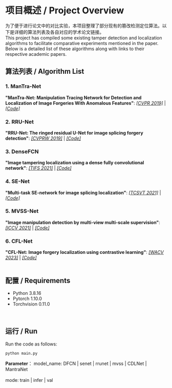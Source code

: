 # 项目概述 / Project Overview

为了便于进行论文中的对比实验，本项目整理了部分现有的篡改检测定位算法。以下是详细的算法列表及各自对应的学术论文链接。
<br>
This project has compiled some existing tamper detection and localization algorithms to facilitate comparative experiments mentioned in the paper. Below is a detailed list of these algorithms along with links to their respective academic papers.
<br>

## 算法列表 / Algorithm List

### 1. ManTra-Net
**"ManTra-Net: Manipulation Tracing Network for Detection and Localization of Image Forgeries With Anomalous Features"**: [*[CVPR 2019]*](https://openaccess.thecvf.com/content_CVPR_2019/papers/Wu_ManTra-Net_Manipulation_Tracing_Network_for_Detection_and_Localization_of_Image_CVPR_2019_paper.pdf) | [*[Code]*](https://github.com/SunnyHaze/ManTraNet-Pytorch/tree/main)
<br>
### 2. RRU-Net
**"RRU-Net: The ringed residual U-Net for image splicing forgery detection"**: [*[CVPRW 2019]*](http://openaccess.thecvf.com/content_CVPRW_2019/papers/CV-COPS/Bi_RRU-Net_The_Ringed_Residual_U-Net_for_Image_Splicing_Forgery_Detection_CVPRW_2019_paper.pdf) | [*[Code]*](https://github.com/yelusaleng/RRU-Net)
<br>
### 3. DenseFCN
**"Image tampering localization using a dense fully convolutional network"**: [*[TIFS 2021]*](https://ieeexplore.ieee.org/abstract/document/9393396) | [*[Code]*](https://github.com/ZhuangPeiyu/Dense-FCN-for-tampering-localization)
<br>
### 4. SE-Net
**"Multi-task SE-network for image splicing localization"**: [*[TCSVT 2021]*](https://www.fst.um.edu.mo/personal/wp-content/uploads/2022/07/Multi-Task_SE-Network.pdf) | [*[Code]*](https://github.com/YulansZhang/Multi-task-SE-Network-for-Image-Splicing-Localization)
<br>
### 5. MVSS-Net
**"Image manipulation detection by multi-view multi-scale supervision"**: [*[ICCV 2021]*](https://openaccess.thecvf.com/content/ICCV2021/papers/Chen_Image_Manipulation_Detection_by_Multi-View_Multi-Scale_Supervision_ICCV_2021_paper.pdf) | [*[Code]*](https://github.com/dong03/MVSS-Net)
<br>
### 6. CFL-Net
**"CFL-Net: Image forgery localization using contrastive learning"**: [*[WACV 2023]*](https://openaccess.thecvf.com/content/WACV2023/papers/Niloy_CFL-Net_Image_Forgery_Localization_Using_Contrastive_Learning_WACV_2023_paper.pdf) | [*[Code]*](https://github.com/Kishor-Bhaumik/CFLNet/tree/master)
<br>
<br>

## 配置 / Requirements

  - Python 3.8.16  
  - Pytorch 1.10.0  
  - Torchvision 0.11.0  
<br>

## 运行 / Run

Run the code as follows:
```
python main.py
```
**Parameter**：
model_name: DFCN | senet | rrunet | mvss | CDLNet | MantraNet  
<br>
mode: train | infer | val
